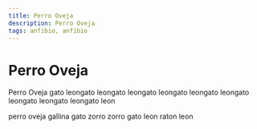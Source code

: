 ```yaml
---
title: Perro Oveja
description: Perro Oveja
tags: anfibio, anfibio
---
```


# Perro Oveja

Perro Oveja gato leongato leongato leongato leongato leongato leongato leongato leongato leongato leon

perro oveja gallina gato zorro zorro gato leon raton leon